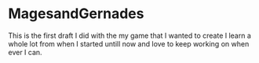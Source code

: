# MagesandGernades
This is the first draft I did with the my game that I wanted to create I learn a whole lot from when I started untill now and love to keep working on when ever I can.
